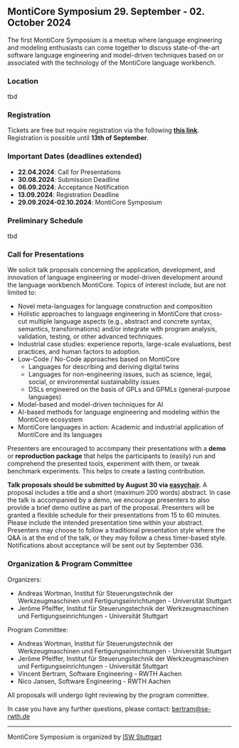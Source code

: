 <!-- (c) https://github.com/MontiCore/monticore -->
## MontiCore Symposium 29. September - 02. October 2024

The first MontiCore Symposium is a meetup where language engineering and modeling enthusiasts can come together to discuss state-of-the-art software language engineering and model-driven techniques based on or associated with the technology of the MontiCore language workbench.


### Location

tbd

### Registration

Tickets are free but require registration via the following **[this link](ToDo)**.
Registration is possible until **13th of September**.

### Important Dates (deadlines extended)
* **22.04.2024**: Call for Presentations 
* **30.08.2024**: Submission Deadline
* **06.09.2024**: Acceptance Notification
* **13.09.2024**: Registration Deadline
* **29.09.2024-02.10.2024**: MontiCore Symposium

### Preliminary Schedule

tbd


### Call for Presentations

We solicit talk proposals concerning the application, development, and innovation of language engineering or model-driven development around the language workbench MontiCore. Topics of interest include, but are not limited to:
* Novel meta-languages for language construction and composition
* Holistic approaches to language engineering in MontiCore that cross-cut multiple language aspects (e.g., abstract and concrete syntax, semantics, transformations) and/or integrate with program analysis, validation, testing, or other advanced techniques. 
* Industrial case studies: experience reports, large-scale evaluations, best practices, and human factors to adoption. 
* Low-Code / No-Code approaches based on MontiCore
  * Languages for describing and deriving digital twins
  * Languages for non-engineering issues, such as science, legal, social, or environmental sustainability issues
  * DSLs engineered on the basis of GPLs and GPMLs (general-purpose languages)
* Model-based and model-driven techniques for AI
* AI-based methods for language engineering and modeling within the MontiCore ecosystem
* MontiCore languages in action: Academic and industrial application of MontiCore and its languages

Presenters are encouraged to accompany their presentations with a **demo** or **reproduction package** that helps the participants to (easily) run and comprehend the presented tools, experiment with them, or tweak benchmark experiments. This helps to create a lasting contribution. 

**Talk proposals should be submitted by August 30 via [easychair](ToDo).** A proposal includes a title and a short (maximum 200 words) abstract.  In case the talk is accompanied by a demo, we encourage presenters to also provide a brief demo outline as part of the proposal. Presenters will be granted a flexible schedule for their presentations from 15 to 60 minutes. Please include the intended presentation time within your abstract. Presenters may choose to follow a traditional presentation style where the Q&A is at the end of the talk, or they may follow a chess timer-based style. Notifications about acceptance will be sent out by September 036. 

### Organization & Program Committee

Organizers:  
- Andreas Wortman, Institut für Steuerungstechnik der Werkzeugmaschinen und Fertigungseinrichtungen - Universität Stuttgart
- Jerôme Pfeiffer, Institut für Steuerungstechnik der Werkzeugmaschinen und Fertigungseinrichtungen - Universität Stuttgart

Program Committee:  
- Andreas Wortman, Institut für Steuerungstechnik der Werkzeugmaschinen und Fertigungseinrichtungen - Universität Stuttgart
- Jerôme Pfeiffer, Institut für Steuerungstechnik der Werkzeugmaschinen und Fertigungseinrichtungen - Universität Stuttgart
- Vincent Bertram, Software Engineering - RWTH Aachen  
- Nico Jansen, Software Engineering - RWTH Aachen  

All proposals will undergo light reviewing by the program committee.  

In case you have any further questions, please contact: bertram@se-rwth.de 

---

MontiCore Symposium is organized by [ISW Stuttgart](https://www.isw.uni-stuttgart.de/)

